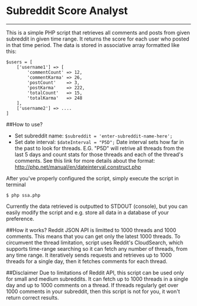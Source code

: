 Subreddit Score Analyst
===================
----------

This is a simple PHP script that retrieves all comments and posts from given subreddit in  given time range. It returns the score for each user who posted in that time period. The data is stored in associative array formatted like this:
```
$users = [
	['username1'] => [
		'commentCount' => 12,
		'commentKarma' => 26,
		'postCount'    => 3,
		'postKarma'    => 222,
		'totalCount'   => 15,
		'totalKarma'   => 248
	],
	['username2'] => ....
]
```

##How to use?
* Set subreddit name: `$subreddit = 'enter-subreddit-name-here';`
* Set date interval: `$dateInterval = "P5D";` 
Date interval sets how far in the past to look for threads. E.G. "P5D" will retrive all threads from the last 5 days and count stats for those threads and each of the thread's comments. 
See this link for more details about the format: http://php.net/manual/en/dateinterval.construct.php

After you've properly configured the script, simply execute the script in terminal
```
$ php ssa.php
```

Currently the data retrieved is outputted to STDOUT (console), but you can easily modify the script and e.g. store all data in a database of your preference.


##How it works?
Reddit JSON API is limitted to 1000 threads and 1000 comments. This means that you can get only the latest 1000 threads. To circumvent the thread limitation, script uses Reddit's CloudSearch, which supports time-range searching so it can fetch any number of threads, from any time range. It iteratively sends requests and retrieves up to 1000 threads for a single day, then it fetches comments for each thread.

##Disclaimer
Due to limitations of Reddit API, this script can be used only for small and medium subreddits. It can fetch up to 1000 threads in a single day and up to 1000 comments on a thread. If threads regularly get over 1000 comments in your subreddit, then this script is not for you, it won't return correct results.



